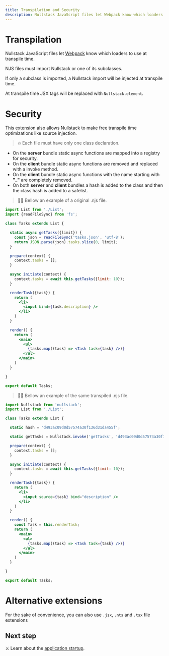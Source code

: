 ```yaml
---
title: Transpilation and Security
description: Nullstack JavaScript files let Webpack know which loaders to use at transpile time
---
```


# Transpilation

Nullstack JavaScript files let [Webpack](https://webpack.js.org) know which loaders to use at transpile time.

NJS files must import Nullstack or one of its subclasses.

If only a subclass is imported, a Nullstack import will be injected at transpile time.

At transpile time JSX tags will be replaced with `Nullstack.element`.

# Security

This extension also allows Nullstack to make free transpile time optimizations like source injection.

> 🔥 Each file must have only one class declaration.

* On the **server** bundle static async functions are mapped into a registry for security.
* On the **client** bundle static async functions are removed and replaced with a invoke method.
* On the **client** bundle static async functions with the name starting with **"_"** are completely removed.
* On both **server** and **client** bundles a hash is added to the class and then the class hash is added to a safelist.

> 🐱‍💻 Bellow an example of a original .njs file.

```jsx
import List from './List';
import {readFileSync} from 'fs';

class Tasks extends List {

  static async getTasks({limit}) {
    const json = readFileSync('tasks.json', 'utf-8');
    return JSON.parse(json).tasks.slice(0, limit);
  }

  prepare(context) {
    context.tasks = [];
  }

  async initiate(context) {
    context.tasks = await this.getTasks({limit: 10});
  }

  renderTask({task}) {
    return (
      <li> 
        <input bind={task.description} />
      </li>
    )
  }

  render() {
    return (
      <main>
        <ul>
          {tasks.map((task) => <Task task={task} />)}
        </ul>
      </main>
    )
  }

}

export default Tasks;
```

> 🐱‍💻 Bellow an example of the same transpiled .njs file.

```jsx
import Nullstack from 'nullstack';
import List from './List';

class Tasks extends List {

  static hash = 'd493ac09d0d57574a30f136d31da455f';

  static getTasks = Nullstack.invoke('getTasks', 'd493ac09d0d57574a30f136d31da455f');

  prepare(context) {
    context.tasks = [];
  }

  async initiate(context) {
    context.tasks = await this.getTasks({limit: 10});
  }

  renderTask({task}) {
    return (
      <li> 
        <input source={task} bind="description" />
      </li>
    )
  }

  render() {
    const Task = this.renderTask;
    return (
      <main>
        <ul>
          {tasks.map((task) => <Task task={task} />)}
        </ul>
      </main>
    )
  }

}

export default Tasks;
```

# Alternative extensions

For the sake of convenience, you can also use `.jsx`, `.nts` and `.tsx` file extensions

## Next step

⚔ Learn about the [application startup](/application-startup).